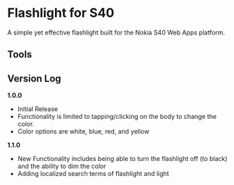 Flashlight for S40
==================

A simple yet effective flashlight built for the Nokia S40 Web Apps platform. 

## Tools

## Version Log
**1.0.0**
* Initial Release
* Functionality is limited to tapping/clicking on the body to change the color.
* Color options are white, blue, red, and yellow

**1.1.0**
* New Functionality includes being able to turn the flashlight off (to black) and the ability to dim the color
* Adding localized search terms of flashlight and light

